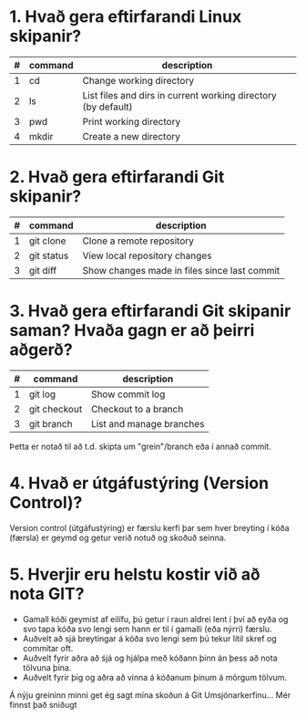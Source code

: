 # 1. Hvað gera eftirfarandi Linux skipanir?
| # | command | description                                                   |
|---|---------|---------------------------------------------------------------|
| 1 | cd      | Change working directory                                      |
| 2 | ls      | List files and dirs in current working directory (by default) |
| 3 | pwd     | Print working directory                                       |
| 4 | mkdir   | Create a new directory                                        |

# 2. Hvað gera eftirfarandi Git skipanir?
| # | command    | description                                   |
|---|------------|-----------------------------------------------|
| 1 | git clone  | Clone a remote repository                     |
| 2 | git status | View local repository changes                 |
| 3 | git diff   | Show changes made in files since last commit  |

# 3. Hvað gera eftirfarandi Git skipanir saman? Hvaða gagn er að þeirri aðgerð? 
| # | command      | description              |
|---|--------------|--------------------------|
| 1 | git log      | Show commit log          |
| 2 | git checkout | Checkout to a branch     |
| 3 | git branch   | List and manage branches |

Þetta er notað til að t.d. skipta um "grein"/branch eða í annað commit.

# 4. Hvað er útgáfustýring (Version Control)?
Version control (útgáfustýring) er færslu kerfi þar sem hver breyting í kóða (færsla) er geymd og getur verið notuð og skoðuð seinna.

# 5. Hverjir eru helstu kostir við að nota GIT?
* Gamall kóði geymist af eilífu, þú getur í raun aldrei lent í því að eyða og svo tapa kóða svo lengi sem hann er til í gamalli (eða nýrri) færslu.
* Auðvelt að sjá breytingar á kóða svo lengi sem þú tekur lítil skref og commitar oft.
* Auðvelt fyrir aðra að śjá og hjálpa með kóðann þinn án þess að nota tölvuna þína.
* Auðvelt fyrir þig og aðra að vinna á kóðanum þínum á mörgum tölvum.

Á nýju greininn minni get ég sagt mína skoðun á Git Umsjónarkerfinu…
Mér finnst það sniðugt